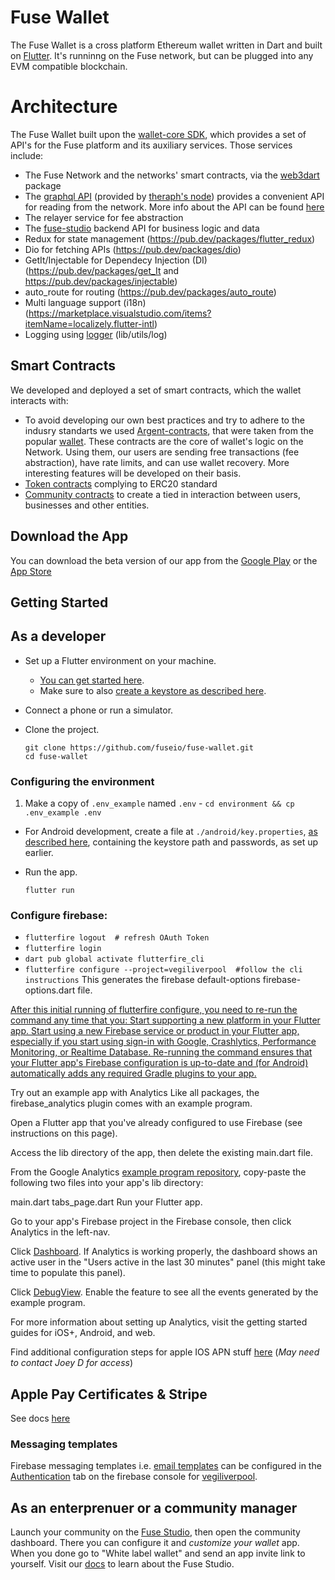 # Fuse Wallet

The Fuse Wallet is a cross platform Ethereum wallet written in Dart and built on [Flutter](https://flutter.dev/). It's runninng on the Fuse network, but can be plugged into any EVM compatible blockchain.

# Architecture

The Fuse Wallet built upon the [wallet-core SDK](https://github.com/fuseio/wallet_core), which provides a set of API's for the Fuse platform and its auxiliary services. Those services include:
- The Fuse Network and the networks' smart contracts, via the [web3dart](https://github.com/simolus3/web3dart) package
- The [graphql API](https://graph.fuse.io/subgraphs/name/fuseio/fuse/graphql) (provided by [theraph's node](https://thegraph.com/)) provides a convenient API for reading from the network. More info about the API can be found [here](https://github.com/fuseio/fuse-graph)
- The relayer service for fee abstraction
- The [fuse-studio](https://github.com/fuseio/fuse-studio) backend API for business logic and data
- Redux for state management (https://pub.dev/packages/flutter_redux)
- Dio for fetching APIs (https://pub.dev/packages/dio)
- GetIt/Injectable for Dependecy Injection (DI) (https://pub.dev/packages/get_It and https://pub.dev/packages/injectable)
- auto_route for routing (https://pub.dev/packages/auto_route)
- Multi language support (i18n)(https://marketplace.visualstudio.com/items?itemName=localizely.flutter-intl)
- Logging using [logger](https://pub.dev/packages/logger "logger") (lib/utils/log)

## Smart Contracts

We developed and deployed a set of smart contracts, which the wallet interacts with:
- To avoid developing our own best practices and try to adhere to the indusry standarts we used [Argent-contracts](https://github.com/fuseio/argent-contracts), that were taken from the popular [wallet](https://www.argent.xyz/). These contracts are the core of wallet's logic on the Network. Using them, our users are sending free transactions (fee abstraction), have rate limits, and can use wallet recovery. More interesting features will be developed on their basis.
- [Token contracts](https://github.com/fuseio/fuse-studio/tree/master/contracts/token-factory) complying to ERC20 standard
- [Community contracts](https://github.com/fuseio/fuse-studio/tree/master/contracts/entities) to create a tied in interaction between users, businesses and other entities.

## Download the App

You can download the beta version of our app from the [Google Play](https://play.google.com/store/apps/details?id=com.vegiapp.vegi&hl=en) or the [App Store](https://apps.apple.com/us/app/fuse-wallet/id1491783654?ls=1)

## Getting Started

## As a developer
- Set up a Flutter environment on your machine.
   - [You can get started here](https://flutter.dev/docs/get-started/install).
   - Make sure to also [create a keystore as described here](https://flutter.dev/docs/deployment/android).
- Connect a phone or run a simulator.
- Clone the project.

      git clone https://github.com/fuseio/fuse-wallet.git
      cd fuse-wallet

### Configuring the environment

1. Make a copy of `.env_example` named `.env` - `cd environment && cp .env_example .env`

- For Android development, create a file at `./android/key.properties`, [as described here](https://flutter.dev/docs/deployment/android), containing the keystore path and passwords, as set up earlier.
- Run the app.

      flutter run

### Configure firebase:
- `flutterfire logout  # refresh OAuth Token`
- `flutterfire login`
- `dart pub global activate flutterfire_cli`
- `flutterfire configure --project=vegiliverpool  #follow the cli instructions`
This generates the firebase default-options firebase-options.dart file.

[After this initial running of flutterfire configure, you need to re-run the command any time that you:
Start supporting a new platform in your Flutter app.
Start using a new Firebase service or product in your Flutter app, especially if you start using sign-in with Google, Crashlytics, Performance Monitoring, or Realtime Database.
Re-running the command ensures that your Flutter app's Firebase configuration is up-to-date and (for Android) automatically adds any required Gradle plugins to your app.](https://firebase.google.com/docs/flutter/setup?platform=ios#:~:text=After%20this%20initial,to%20your%20app.)

Try out an example app with Analytics
Like all packages, the firebase_analytics plugin comes with an example program.

Open a Flutter app that you've already configured to use Firebase (see instructions on this page).

Access the lib directory of the app, then delete the existing main.dart file.

From the Google Analytics [example program repository](https://github.com/firebase/flutterfire/tree/master/packages/firebase_analytics/firebase_analytics/example/lib), copy-paste the following two files into your app's lib directory:

main.dart
tabs_page.dart
Run your Flutter app.

Go to your app's Firebase project in the Firebase console, then click Analytics in the left-nav.

Click [Dashboard](https://support.google.com/firebase/answer/6317517). If Analytics is working properly, the dashboard shows an active user in the "Users active in the last 30 minutes" panel (this might take time to populate this panel).

Click [DebugView](https://firebase.google.com/docs/analytics/debugview). Enable the feature to see all the events generated by the example program.

For more information about setting up Analytics, visit the getting started guides for iOS+, Android, and web.

Find additional configuration steps for apple IOS APN stuff [here](https://www.notion.so/gember/Firebase-Add-Firebase-to-Flutter-App-67f42bd125034d22acdcf77bc476ae59?pvs=4#6527b2e8b6bc43beb9ac4fd1bb985a2c) (*May need to contact Joey D for access*)

## Apple Pay Certificates & Stripe
See docs [here](https://www.notion.so/gember/Firebase-Add-Firebase-to-Flutter-App-67f42bd125034d22acdcf77bc476ae59?pvs=4#56afaf0ec85d43b290e067394b80e6ce)

### Messaging templates
Firebase messaging templates i.e. [email templates](https://console.firebase.google.com/u/0/project/vegiliverpool/authentication/emails) can be configured in the [Authentication](https://console.firebase.google.com/u/0/project/vegiliverpool/authentication/emails) tab on the firebase console for [vegiliverpool](https://console.firebase.google.com/u/0/project/vegiliverpool/overview).

## As an enterprenuer or a community manager
Launch your community on the [Fuse Studio](https://studio.fuse.io/), then open the community dashboard. There you can configure it and *customize your wallet* app. When you done go to "White label wallet" and send an app invite link to yourself. Visit our [docs](https://docs.fuse.io/the-fuse-studio/overview) to learn about the Fuse Studio.
